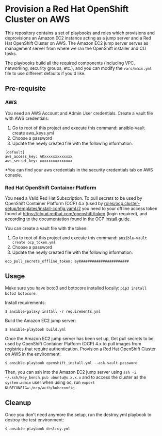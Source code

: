 # Provision a Red Hat OpenShift Cluster on AWS
This repository contains a set of playbooks and roles which provisions and deprovisions an Amazon EC2 instance acting as a jump server and a Red Hat OpenShift Cluster on AWS. The Amazon EC2 jump server serves as management server from where we ran the OpenShift installer and CLI tasks.

The playbooks build all the required components (including VPC, networking, security groups, etc.), and you can modify the `vars/main.yml` file to use different defaults if you'd like.

## Pre-requisite

### AWS
You need an AWS Account and Admin User credentials. Create a vault file with AWS credentials:
  1. Go to root of this project and execute this command: ansible-vault create aws_keys.yml
  2. Choose a password
  3. Update the newly created file with the following information:
```
[default]
aws_access_key: AKxxxxxxxxxxxxx
aws_secret_key: xxxxxxxxxxxxxxx 
```
*You can find your aws credentials in the security credentials tab on AWS console.

### Red Hat OpenShift Container Platform
You need a Valid Red Hat Subscription. To pull secrets to be used by OpenShift Container Platform (OCP) 4.x (used by [roles/ocp.cluster-setup/templates/install-config.yaml.j2](https://github.com/alinabuzachis/openshift-cluster-setuptemplates/install-config.yaml.j2) you need to your offline access token found at https://cloud.redhat.com/openshift/token (login required), and according to the documentation found in the OCP [install guide](https://cloud.redhat.com/openshift/install).

You can create a vault file with the token:
  1. Go to root of this project and execute this command: `ansible-vault create ocp_token.yml`
  2. Choose a password
  3. Update the newly created file with the following information:
```
ocp_pull_secrets_offline_token: eyK######################
```

## Usage
Make sure you have boto3 and botocore installed locally: `pip3 install boto3 botocore`.

Install requirements:
```
$ ansible-galaxy install -r requirements.yml
```
Build the Amazon EC2 jump server:
```
$ ansible-playbook build.yml
```
Once the Amazon EC2 jump server has been set up,
Get pull secrets to be used by OpenShift Container Platform (OCP) 4.x to pull images from registries that require authentication.
Provision a Red Hat OpenShift Cluster on AWS in the environment:
```
$ ansible-playbook openshift_install.yml --ask-vault-password
```
Then, you can ssh into the Amazon EC2 jump server using `ssh -i ~/.ssh/key_bench.pub ubuntu@x.x.x.x` and to access the cluster as the `system:admin` user when using oc, run `export KUBECONFIG=~/ocp/auth/kubeconfig`.

## Cleanup
Once you don't need anymore the setup, run the destroy.yml playbook to destroy the test environment:
```
$ ansible-playbook destroy.yml
